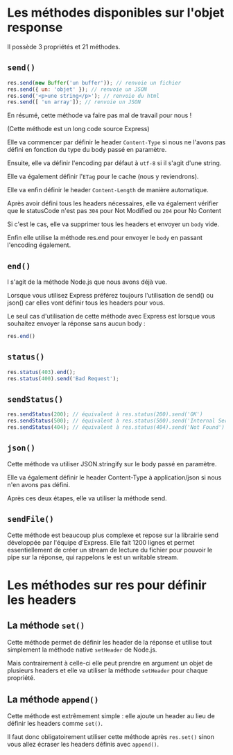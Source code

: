 # Les méthodes disponibles sur l'objet response

Il possède 3 propriétés et 21 méthodes.

## `send()`

```javascript
res.send(new Buffer('un buffer')); // renvoie un fichier
res.send({ un: 'objet' }); // renvoie un JSON
res.send('<p>une string</p>'); // renvoie du html
res.send([ 'un array']); // renvoie un JSON
```

En résumé, cette méthode va faire pas mal de travail pour nous !

(Cette méthode est un long code source Express)

Elle va commencer par définir le header ``Content-Type`` si nous ne l'avons pas défini en fonction du type du body passé en paramètre.

Ensuite, elle va définir l'encoding par défaut à ``utf-8`` si il s'agit d'une string. 

Elle va également définir l'``ETag`` pour le cache (nous y reviendrons).

Elle va enfin définir le header ``Content-Length`` de manière automatique.

Après avoir défini tous les headers nécessaires, elle va également vérifier que le statusCode n'est pas ``304`` pour Not Modified ou ``204`` pour No Content

Si c'est le cas, elle va supprimer tous les headers et envoyer un ``body`` vide.

Enfin elle utilise la méthode res.end pour envoyer le ``body`` en passant l'encoding également. 

## `end()`

l s'agit de la méthode Node.js que nous avons déjà vue. 

Lorsque vous utilisez Express préférez toujours l'utilisation de send() ou json() car elles vont définir tous les headers pour vous. 

Le seul cas d'utilisation de cette méthode avec Express est lorsque vous souhaitez envoyer la réponse sans aucun body : 

```javascript
res.end()
```

## `status()`

```javascript
res.status(403).end();
res.status(400).send('Bad Request');
```

## `sendStatus()`

```javascript
res.sendStatus(200); // équivalent à res.status(200).send('OK')
res.sendStatus(500); // équivalent à res.status(500).send('Internal Server Error')
res.sendStatus(404); // équivalent à res.status(404).send('Not Found')
```
## `json()`

Cette méthode va utiliser JSON.stringify sur le body passé en paramètre.

Elle va également définir le header Content-Type à application/json si nous n'en avons pas défini. 

Après ces deux étapes, elle va utiliser la méthode send. 

## `sendFile()`

Cette méthode est beaucoup plus complexe et repose sur la librairie send développée par l'équipe d'Express. Elle fait 1200 lignes et permet essentiellement de créer un stream de lecture du fichier pour pouvoir le pipe sur la réponse, qui rappelons le est un writable stream.


# Les méthodes sur res pour définir les headers

## La méthode `set()`

Cette méthode permet de définir les header de la réponse et utilise tout simplement la méthode native ``setHeader`` de Node.js. 

Mais contrairement à celle-ci elle peut prendre en argument un objet de plusieurs headers et elle va utiliser la méthode ``setHeader`` pour chaque propriété. 

## La méthode `append()`

Cette méthode est extrêmement simple : elle ajoute un header au lieu de définir les headers comme ``set()``. 

Il faut donc obligatoirement utiliser cette méthode après ``res.set()`` sinon vous allez écraser les headers définis avec ``append()``.